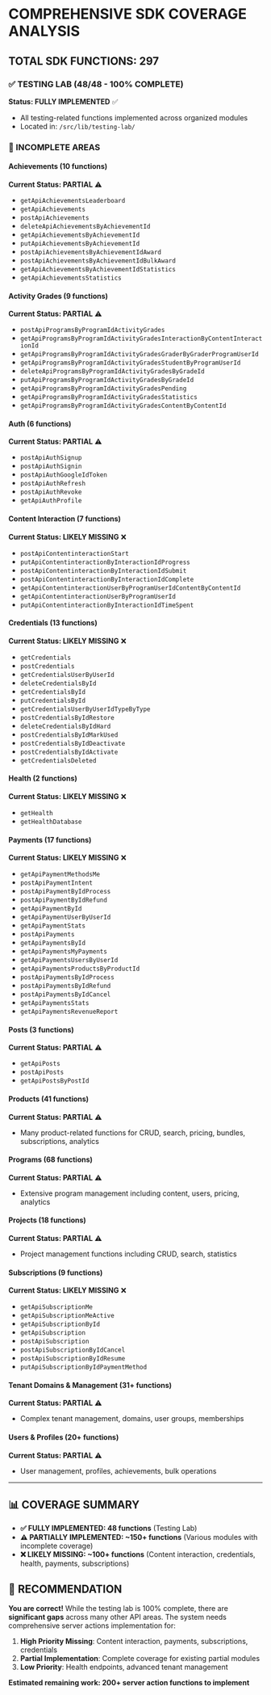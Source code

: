 # COMPREHENSIVE SDK COVERAGE ANALYSIS

## TOTAL SDK FUNCTIONS: 297

### ✅ TESTING LAB (48/48 - 100% COMPLETE)
**Status: FULLY IMPLEMENTED** ✅
- All testing-related functions implemented across organized modules
- Located in: `/src/lib/testing-lab/`

### 🔄 INCOMPLETE AREAS

#### **Achievements (10 functions)**
**Current Status: PARTIAL** ⚠️
- `getApiAchievementsLeaderboard`
- `getApiAchievements` 
- `postApiAchievements`
- `deleteApiAchievementsByAchievementId`
- `getApiAchievementsByAchievementId`
- `putApiAchievementsByAchievementId`
- `postApiAchievementsByAchievementIdAward`
- `postApiAchievementsByAchievementIdBulkAward`
- `getApiAchievementsByAchievementIdStatistics`
- `getApiAchievementsStatistics`

#### **Activity Grades (9 functions)**
**Current Status: PARTIAL** ⚠️
- `postApiProgramsByProgramIdActivityGrades`
- `getApiProgramsByProgramIdActivityGradesInteractionByContentInteractionId`
- `getApiProgramsByProgramIdActivityGradesGraderByGraderProgramUserId`
- `getApiProgramsByProgramIdActivityGradesStudentByProgramUserId`
- `deleteApiProgramsByProgramIdActivityGradesByGradeId`
- `putApiProgramsByProgramIdActivityGradesByGradeId`
- `getApiProgramsByProgramIdActivityGradesPending`
- `getApiProgramsByProgramIdActivityGradesStatistics`
- `getApiProgramsByProgramIdActivityGradesContentByContentId`

#### **Auth (6 functions)**
**Current Status: PARTIAL** ⚠️
- `postApiAuthSignup`
- `postApiAuthSignin`
- `postApiAuthGoogleIdToken`
- `postApiAuthRefresh`
- `postApiAuthRevoke`
- `getApiAuthProfile`

#### **Content Interaction (7 functions)**
**Current Status: LIKELY MISSING** ❌
- `postApiContentinteractionStart`
- `putApiContentinteractionByInteractionIdProgress`
- `postApiContentinteractionByInteractionIdSubmit`
- `postApiContentinteractionByInteractionIdComplete`
- `getApiContentinteractionUserByProgramUserIdContentByContentId`
- `getApiContentinteractionUserByProgramUserId`
- `putApiContentinteractionByInteractionIdTimeSpent`

#### **Credentials (13 functions)**
**Current Status: LIKELY MISSING** ❌
- `getCredentials`
- `postCredentials`
- `getCredentialsUserByUserId`
- `deleteCredentialsById`
- `getCredentialsById`
- `putCredentialsById`
- `getCredentialsUserByUserIdTypeByType`
- `postCredentialsByIdRestore`
- `deleteCredentialsByIdHard`
- `postCredentialsByIdMarkUsed`
- `postCredentialsByIdDeactivate`
- `postCredentialsByIdActivate`
- `getCredentialsDeleted`

#### **Health (2 functions)**
**Current Status: LIKELY MISSING** ❌
- `getHealth`
- `getHealthDatabase`

#### **Payments (17 functions)**
**Current Status: LIKELY MISSING** ❌
- `getApiPaymentMethodsMe`
- `postApiPaymentIntent`
- `postApiPaymentByIdProcess`
- `postApiPaymentByIdRefund`
- `getApiPaymentById`
- `getApiPaymentUserByUserId`
- `getApiPaymentStats`
- `postApiPayments`
- `getApiPaymentsById`
- `getApiPaymentsMyPayments`
- `getApiPaymentsUsersByUserId`
- `getApiPaymentsProductsByProductId`
- `postApiPaymentsByIdProcess`
- `postApiPaymentsByIdRefund`
- `postApiPaymentsByIdCancel`
- `getApiPaymentsStats`
- `getApiPaymentsRevenueReport`

#### **Posts (3 functions)**
**Current Status: PARTIAL** ⚠️
- `getApiPosts`
- `postApiPosts`
- `getApiPostsByPostId`

#### **Products (41 functions)**
**Current Status: PARTIAL** ⚠️
- Many product-related functions for CRUD, search, pricing, bundles, subscriptions, analytics

#### **Programs (68 functions)**
**Current Status: PARTIAL** ⚠️ 
- Extensive program management including content, users, pricing, analytics

#### **Projects (18 functions)**
**Current Status: PARTIAL** ⚠️
- Project management functions including CRUD, search, statistics

#### **Subscriptions (9 functions)**
**Current Status: LIKELY MISSING** ❌
- `getApiSubscriptionMe`
- `getApiSubscriptionMeActive`
- `getApiSubscriptionById`
- `getApiSubscription`
- `postApiSubscription`
- `postApiSubscriptionByIdCancel`
- `postApiSubscriptionByIdResume`
- `putApiSubscriptionByIdPaymentMethod`

#### **Tenant Domains & Management (31+ functions)**
**Current Status: PARTIAL** ⚠️
- Complex tenant management, domains, user groups, memberships

#### **Users & Profiles (20+ functions)**
**Current Status: PARTIAL** ⚠️
- User management, profiles, achievements, bulk operations

---

## 📊 COVERAGE SUMMARY

- **✅ FULLY IMPLEMENTED: 48 functions** (Testing Lab)
- **⚠️ PARTIALLY IMPLEMENTED: ~150+ functions** (Various modules with incomplete coverage)
- **❌ LIKELY MISSING: ~100+ functions** (Content interaction, credentials, health, payments, subscriptions)

## 🎯 RECOMMENDATION

**You are correct!** While the testing lab is 100% complete, there are **significant gaps** across many other API areas. The system needs comprehensive server actions implementation for:

1. **High Priority Missing**: Content interaction, payments, subscriptions, credentials
2. **Partial Implementation**: Complete coverage for existing partial modules
3. **Low Priority**: Health endpoints, advanced tenant management

**Estimated remaining work: 200+ server action functions to implement**
